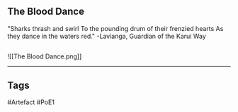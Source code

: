 ## The Blood Dance
"Sharks thrash and swirl
To the pounding drum of their frenzied hearts
As they dance in the waters red."
-Lavianga, Guardian of the Karui Way
##
![[The Blood Dance.png]]

---
## Tags
#Artefact
#PoE1